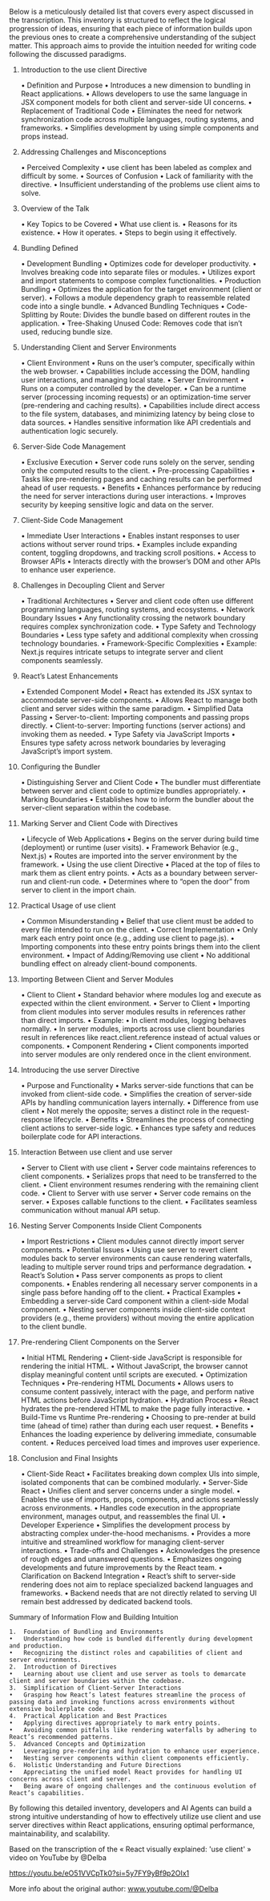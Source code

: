 Below is a meticulously detailed list that covers every aspect discussed in the transcription. This inventory is structured to reflect the logical progression of ideas, ensuring that each piece of information builds upon the previous ones to create a comprehensive understanding of the subject matter. This approach aims to provide the intuition needed for writing code following the discussed paradigms.

1. Introduction to the use client Directive

	•	Definition and Purpose
	•	Introduces a new dimension to bundling in React applications.
	•	Allows developers to use the same language in JSX component models for both client and server-side UI concerns.
	•	Replacement of Traditional Code
	•	Eliminates the need for network synchronization code across multiple languages, routing systems, and frameworks.
	•	Simplifies development by using simple components and props instead.

2. Addressing Challenges and Misconceptions

	•	Perceived Complexity
	•	use client has been labeled as complex and difficult by some.
	•	Sources of Confusion
	•	Lack of familiarity with the directive.
	•	Insufficient understanding of the problems use client aims to solve.

3. Overview of the Talk

	•	Key Topics to be Covered
	•	What use client is.
	•	Reasons for its existence.
	•	How it operates.
	•	Steps to begin using it effectively.

4. Bundling Defined

	•	Development Bundling
	•	Optimizes code for developer productivity.
	•	Involves breaking code into separate files or modules.
	•	Utilizes export and import statements to compose complex functionalities.
	•	Production Bundling
	•	Optimizes the application for the target environment (client or server).
	•	Follows a module dependency graph to reassemble related code into a single bundle.
	•	Advanced Bundling Techniques
	•	Code-Splitting by Route: Divides the bundle based on different routes in the application.
	•	Tree-Shaking Unused Code: Removes code that isn’t used, reducing bundle size.

5. Understanding Client and Server Environments

	•	Client Environment
	•	Runs on the user’s computer, specifically within the web browser.
	•	Capabilities include accessing the DOM, handling user interactions, and managing local state.
	•	Server Environment
	•	Runs on a computer controlled by the developer.
	•	Can be a runtime server (processing incoming requests) or an optimization-time server (pre-rendering and caching results).
	•	Capabilities include direct access to the file system, databases, and minimizing latency by being close to data sources.
	•	Handles sensitive information like API credentials and authentication logic securely.

6. Server-Side Code Management

	•	Exclusive Execution
	•	Server code runs solely on the server, sending only the computed results to the client.
	•	Pre-processing Capabilities
	•	Tasks like pre-rendering pages and caching results can be performed ahead of user requests.
	•	Benefits
	•	Enhances performance by reducing the need for server interactions during user interactions.
	•	Improves security by keeping sensitive logic and data on the server.

7. Client-Side Code Management

	•	Immediate User Interactions
	•	Enables instant responses to user actions without server round trips.
	•	Examples include expanding content, toggling dropdowns, and tracking scroll positions.
	•	Access to Browser APIs
	•	Interacts directly with the browser’s DOM and other APIs to enhance user experience.

8. Challenges in Decoupling Client and Server

	•	Traditional Architectures
	•	Server and client code often use different programming languages, routing systems, and ecosystems.
	•	Network Boundary Issues
	•	Any functionality crossing the network boundary requires complex synchronization code.
	•	Type Safety and Technology Boundaries
	•	Less type safety and additional complexity when crossing technology boundaries.
	•	Framework-Specific Complexities
	•	Example: Next.js requires intricate setups to integrate server and client components seamlessly.

9. React’s Latest Enhancements

	•	Extended Component Model
	•	React has extended its JSX syntax to accommodate server-side components.
	•	Allows React to manage both client and server sides within the same paradigm.
	•	Simplified Data Passing
	•	Server-to-client: Importing components and passing props directly.
	•	Client-to-server: Importing functions (server actions) and invoking them as needed.
	•	Type Safety via JavaScript Imports
	•	Ensures type safety across network boundaries by leveraging JavaScript’s import system.

10. Configuring the Bundler

	•	Distinguishing Server and Client Code
	•	The bundler must differentiate between server and client code to optimize bundles appropriately.
	•	Marking Boundaries
	•	Establishes how to inform the bundler about the server-client separation within the codebase.

11. Marking Server and Client Code with Directives

	•	Lifecycle of Web Applications
	•	Begins on the server during build time (deployment) or runtime (user visits).
	•	Framework Behavior (e.g., Next.js)
	•	Routes are imported into the server environment by the framework.
	•	Using the use client Directive
	•	Placed at the top of files to mark them as client entry points.
	•	Acts as a boundary between server-run and client-run code.
	•	Determines where to “open the door” from server to client in the import chain.

12. Practical Usage of use client

	•	Common Misunderstanding
	•	Belief that use client must be added to every file intended to run on the client.
	•	Correct Implementation
	•	Only mark each entry point once (e.g., adding use client to page.js).
	•	Importing components into these entry points brings them into the client environment.
	•	Impact of Adding/Removing use client
	•	No additional bundling effect on already client-bound components.

13. Importing Between Client and Server Modules

	•	Client to Client
	•	Standard behavior where modules log and execute as expected within the client environment.
	•	Server to Client
	•	Importing from client modules into server modules results in references rather than direct imports.
	•	Example:
	•	In client modules, logging behaves normally.
	•	In server modules, imports across use client boundaries result in references like react.client.reference instead of actual values or components.
	•	Component Rendering
	•	Client components imported into server modules are only rendered once in the client environment.

14. Introducing the use server Directive

	•	Purpose and Functionality
	•	Marks server-side functions that can be invoked from client-side code.
	•	Simplifies the creation of server-side APIs by handling communication layers internally.
	•	Difference from use client
	•	Not merely the opposite; serves a distinct role in the request-response lifecycle.
	•	Benefits
	•	Streamlines the process of connecting client actions to server-side logic.
	•	Enhances type safety and reduces boilerplate code for API interactions.

15. Interaction Between use client and use server

	•	Server to Client with use client
	•	Server code maintains references to client components.
	•	Serializes props that need to be transferred to the client.
	•	Client environment resumes rendering with the remaining client code.
	•	Client to Server with use server
	•	Server code remains on the server.
	•	Exposes callable functions to the client.
	•	Facilitates seamless communication without manual API setup.

16. Nesting Server Components Inside Client Components

	•	Import Restrictions
	•	Client modules cannot directly import server components.
	•	Potential Issues
	•	Using use server to revert client modules back to server environments can cause rendering waterfalls, leading to multiple server round trips and performance degradation.
	•	React’s Solution
	•	Pass server components as props to client components.
	•	Enables rendering all necessary server components in a single pass before handing off to the client.
	•	Practical Examples
	•	Embedding a server-side Card component within a client-side Modal component.
	•	Nesting server components inside client-side context providers (e.g., theme providers) without moving the entire application to the client bundle.

17. Pre-rendering Client Components on the Server

	•	Initial HTML Rendering
	•	Client-side JavaScript is responsible for rendering the initial HTML.
	•	Without JavaScript, the browser cannot display meaningful content until scripts are executed.
	•	Optimization Techniques
	•	Pre-rendering HTML Documents
	•	Allows users to consume content passively, interact with the page, and perform native HTML actions before JavaScript hydration.
	•	Hydration Process
	•	React hydrates the pre-rendered HTML to make the page fully interactive.
	•	Build-Time vs Runtime Pre-rendering
	•	Choosing to pre-render at build time (ahead of time) rather than during each user request.
	•	Benefits
	•	Enhances the loading experience by delivering immediate, consumable content.
	•	Reduces perceived load times and improves user experience.

18. Conclusion and Final Insights

	•	Client-Side React
	•	Facilitates breaking down complex UIs into simple, isolated components that can be combined modularly.
	•	Server-Side React
	•	Unifies client and server concerns under a single model.
	•	Enables the use of imports, props, components, and actions seamlessly across environments.
	•	Handles code execution in the appropriate environment, manages output, and reassembles the final UI.
	•	Developer Experience
	•	Simplifies the development process by abstracting complex under-the-hood mechanisms.
	•	Provides a more intuitive and streamlined workflow for managing client-server interactions.
	•	Trade-offs and Challenges
	•	Acknowledges the presence of rough edges and unanswered questions.
	•	Emphasizes ongoing developments and future improvements by the React team.
	•	Clarification on Backend Integration
	•	React’s shift to server-side rendering does not aim to replace specialized backend languages and frameworks.
	•	Backend needs that are not directly related to serving UI remain best addressed by dedicated backend tools.

Summary of Information Flow and Building Intuition

	1.	Foundation of Bundling and Environments
	•	Understanding how code is bundled differently during development and production.
	•	Recognizing the distinct roles and capabilities of client and server environments.
	2.	Introduction of Directives
	•	Learning about use client and use server as tools to demarcate client and server boundaries within the codebase.
	3.	Simplification of Client-Server Interactions
	•	Grasping how React’s latest features streamline the process of passing data and invoking functions across environments without extensive boilerplate code.
	4.	Practical Application and Best Practices
	•	Applying directives appropriately to mark entry points.
	•	Avoiding common pitfalls like rendering waterfalls by adhering to React’s recommended patterns.
	5.	Advanced Concepts and Optimization
	•	Leveraging pre-rendering and hydration to enhance user experience.
	•	Nesting server components within client components efficiently.
	6.	Holistic Understanding and Future Directions
	•	Appreciating the unified model React provides for handling UI concerns across client and server.
	•	Being aware of ongoing challenges and the continuous evolution of React’s capabilities.

By following this detailed inventory, developers and AI Agents can build a strong intuitive understanding of how to effectively utilize use client and use server directives within React applications, ensuring optimal performance, maintainability, and scalability.

Based on the transcription of the « React visually explained: 'use client' » video on YouTube by @Delba

https://youtu.be/eO51VVCpTk0?si=5y7FY9yBf9p2OIx1

More info about the original author:
www.youtube.com/@Delba
